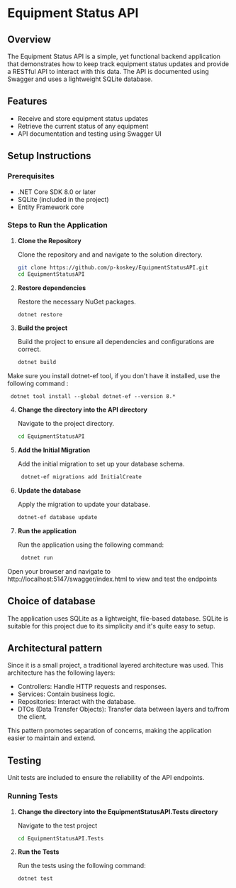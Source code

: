 # Equipment Status API

## Overview

The Equipment Status API is a simple, yet functional backend application that demonstrates how to keep track equipment status updates and provide a RESTful API to interact with this data. 
The API is documented using Swagger and uses a lightweight SQLite database.

## Features

- Receive and store equipment status updates
- Retrieve the current status of any equipment
- API documentation and testing using Swagger UI

## Setup Instructions

### Prerequisites

- .NET Core SDK 8.0 or later
- SQLite (included in the project)
- Entity Framework core

### Steps to Run the Application

1. **Clone the Repository**

   Clone the repository and and navigate to the solution directory.

   ```bash
   git clone https://github.com/p-koskey/EquipmentStatusAPI.git
   cd EquipmentStatusAPI

2. **Restore dependencies**

   Restore the necessary NuGet packages.

     ```bash
     dotnet restore

3. **Build the project**

   Build the project to ensure all dependencies and configurations are correct.

     ```bash
     dotnet build

Make sure you install dotnet-ef tool, if you don't have it installed, use the following command :    
   
     dotnet tool install --global dotnet-ef --version 8.*
     
4. **Change the directory into the API directory**

   Navigate to the project directory.
      ```bash
     cd EquipmentStatusAPI
     
5. **Add the Initial Migration**
 
    Add the initial migration to set up your database schema.

    ```bash
     dotnet-ef migrations add InitialCreate

6. **Update the database**

   Apply the migration to update your database.

     ```bash
     dotnet-ef database update

7. **Run the application**

   Run the application using the following command:

    ```bash
     dotnet run

Open your browser and navigate to http://localhost:5147/swagger/index.html to view and test the endpoints
     
## Choice of database
The application uses SQLite as a lightweight, file-based database. SQLite is suitable for this project due to its simplicity and it's quite easy to setup. 

## Architectural pattern
Since it is a small project, a traditional layered architecture was used.
This architecture has the following layers:

- Controllers: Handle HTTP requests and responses.
- Services: Contain business logic.
- Repositories: Interact with the database.
- DTOs (Data Transfer Objects): Transfer data between layers and to/from the client.

This pattern promotes separation of concerns, making the application easier to maintain and extend.

## Testing
Unit tests are included to ensure the reliability of the API endpoints. 

### Running Tests
1. **Change the directory into the EquipmentStatusAPI.Tests directory**

   Navigate to the test project

     ```bash
    cd EquipmentStatusAPI.Tests
     
3. **Run the Tests**

   Run the tests using the following command:

     ```bash
    dotnet test
